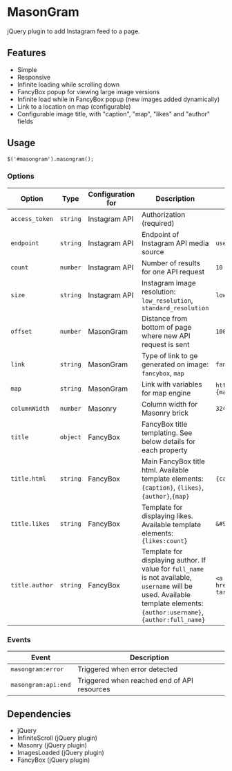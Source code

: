 # MasonGram

jQuery plugin to add Instagram feed to a page.

## Features

- Simple
- Responsive
- Infinite loading while scrolling down
- FancyBox popup for viewing large image versions
- Infinite load while in FancyBox popup (new images added dynamically)
- Link to a location on map (configurable)
- Configurable image title, with "caption", "map", "likes" and "author" fields

## Usage

    $('#masongram').masongram();

### Options

| Option | Type | Configuration for | Description | Default  |
|---|---|---|---|---|
| `access_token` | `string` | Instagram API | Authorization (required) |  |
| `endpoint` | `string` | Instagram API | Endpoint of Instagram API media source | `users/self` |
| `count` | `number` | Instagram API | Number of results for one API request | `10` |
| `size` | `string` | Instagram API | Instagram image resolution: `low_resolution`, `standard_resolution` | `low_resolution` |
| `offset` | `number` | MasonGram | Distance from bottom of page where new API request is sent | `100` |
| `link` | `string` | MasonGram | Type of link to ge generated on image: `fancybox`, `map` | `fancybox` |
| `map` | `string` | MasonGram | Link with variables for map engine | `https://www.google.com/maps?q={map:latitude},{map:longitude}` |
| `columnWidth` | `number` | Masonry | Column width for Masonry brick | `324` |
| `title` | `object` | FancyBox | FancyBox title templating. See below details for each property |  |
| `title.html` | `string` | FancyBox | Main FancyBox title html. Available template elements: `{caption}`, `{likes}`,`{author}`,`{map}` | `{caption} {likes} {author} {map}` |
| `title.likes` | `string` | FancyBox | Template for displaying likes. Available template elements: `{likes:count}` | `&#9825; {likes:count}` |
| `title.author` | `string` | FancyBox | Template for displaying author. If value for `full_name` is not available, `username` will be used. Available template elements: `{author:username}`,`{author:full_name}` | `<a href="https://www.instagram.com/{author:username}" target="_blank">{author:full_name}</a>` |

### Events

| Event | Description |
|---|---|
|`masongram:error`| Triggered when error detected |
|`masongram:api:end`| Triggered when reached end of API resources |

## Dependencies

- jQuery
- InfiniteScroll (jQuery plugin)
- Masonry (jQuery plugin)
- ImagesLoaded (jQuery plugin)
- FancyBox (jQuery plugin)

